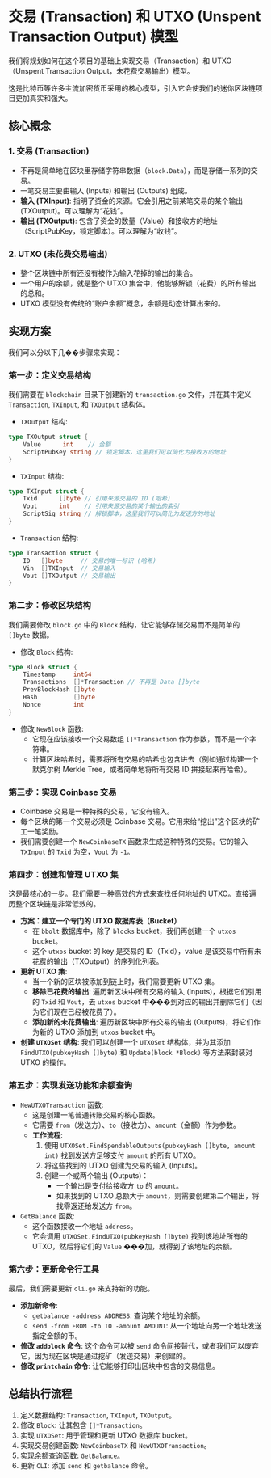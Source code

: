 # 交易 (Transaction) 和 UTXO (Unspent Transaction Output) 模型

我们将规划如何在这个项目的基础上实现交易（Transaction）和 UTXO（Unspent Transaction Output，未花费交易输出）模型。

这是比特币等许多主流加密货币采用的核心模型，引入它会使我们的迷你区块链项目更加真实和强大。

## 核心概念

### 1. 交易 (Transaction)

*   不再是简单地在区块里存储字符串数据（`block.Data`），而是存储一系列的交易。
*   一笔交易主要由输入 (Inputs) 和输出 (Outputs) 组成。
*   **输入 (TXInput)**: 指明了资金的来源。它会引用之前某笔交易的某个输出 (TXOutput)。可以理解为“花钱”。
*   **输出 (TXOutput)**: 包含了资金的数量（Value）和接收方的地址（ScriptPubKey，锁定脚本）。可以理解为“收钱”。

### 2. UTXO (未花费交易输出)

*   整个区块链中所有还没有被作为输入花掉的输出的集合。
*   一个用户的余额，就是整个 UTXO 集合中，他能够解锁（花费）的所有输出的总和。
*   UTXO 模型没有传统的“账户余额”概念，余额是动态计算出来的。

## 实现方案

我们可以分以下几��步骤来实现：

### 第一步：定义交易结构

我们需要在 `blockchain` 目录下创建新的 `transaction.go` 文件，并在其中定义 `Transaction`, `TXInput`, 和 `TXOutput` 结构体。

*   `TXOutput` 结构:

```go
type TXOutput struct {
    Value      int    // 金额
    ScriptPubKey string // 锁定脚本，这里我们可以简化为接收方的地址
}
```

*   `TXInput` 结构:

```go
type TXInput struct {
    Txid      []byte // 引用来源交易的 ID (哈希)
    Vout      int    // 引用来源交易的某个输出的索引
    ScriptSig string // 解锁脚本，这里我们可以简化为发送方的地址
}
```

*   `Transaction` 结构:

```go
type Transaction struct {
    ID   []byte     // 交易的唯一标识 (哈希)
    Vin  []TXInput  // 交易输入
    Vout []TXOutput // 交易输出
}
```

### 第二步：修改区块结构

我们需要修改 `block.go` 中的 `Block` 结构，让它能够存储交易而不是简单的 `[]byte` 数据。

*   修改 `Block` 结构:

```go
type Block struct {
    Timestamp     int64
    Transactions  []*Transaction // 不再是 Data []byte
    PrevBlockHash []byte
    Hash          []byte
    Nonce         int
}
```

*   修改 `NewBlock` 函数:
    *   它现在应该接收一个交易数组 `[]*Transaction` 作为参数，而不是一个字符串。
    *   计算区块哈希时，需要将所有交易的哈希也包含进去（例如通过构建一个默克尔树 Merkle Tree，或者简单地将所有交易 ID 拼接起来再哈希）。

### 第三步：实现 Coinbase 交易

*   Coinbase 交易是一种特殊的交易，它没有输入。
*   每个区块的第一个交易必须是 Coinbase 交易。它用来给“挖出”这个区块的矿工一笔奖励。
*   我们需要创建一个 `NewCoinbaseTX` 函数来生成这种特殊的交易。它的输入 `TXInput` 的 `Txid` 为空，`Vout` 为 `-1`。

### 第四步：创建和管理 UTXO 集

这是最核心的一步。我们需要一种高效的方式来查找任何地址的 UTXO。直接遍历整个区块链是非常低效的。

*   **方案：建立一个专门的 UTXO 数据库表（Bucket）**
    *   在 `bbolt` 数据库中，除了 `blocks` bucket，我们再创建一个 `utxos` bucket。
    *   这个 `utxos` bucket 的 key 是交易的 ID（Txid），value 是该交易中所有未花费的输出（TXOutput）的序列化列表。
*   **更新 UTXO 集**:
    *   当一个新的区块被添加到链上时，我们需要更新 UTXO 集。
    *   **移除已花费的输出**: 遍历新区块中所有交易的输入 (Inputs)，根据它们引用的 `Txid` 和 `Vout`，去 `utxos` bucket 中���到对应的输出并删除它们（因为它们现在已经被花费了）。
    *   **添加新的未花费输出**: 遍历新区块中所有交易的输出 (Outputs)，将它们作为新的 UTXO 添加到 `utxos` bucket 中。
*   **创建 `UTXOSet` 结构**: 我们可以创建一个 `UTXOSet` 结构体，并为其添加 `FindUTXO(pubkeyHash []byte)` 和 `Update(block *Block)` 等方法来封装对 UTXO 的操作。

### 第五步：实现发送功能和余额查询

*   `NewUTXOTransaction` 函数:
    *   这是创建一笔普通转账交易的核心函数。
    *   它需要 `from`（发送方）、`to`（接收方）、`amount`（金额）作为参数。
    *   **工作流程**:
        1.  使用 `UTXOSet.FindSpendableOutputs(pubkeyHash []byte, amount int)` 找到发送方足够支付 `amount` 的所有 UTXO。
        2.  将这些找到的 UTXO 创建为交易的输入 (Inputs)。
        3.  创建一个或两个输出 (Outputs)：
            *   一个输出是支付给接收方 `to` 的 `amount`。
            *   如果找到的 UTXO 总额大于 `amount`，则需要创建第二个输出，将找零返还给发送方 `from`。
*   `GetBalance` 函数:
    *   这个函数接收一个地址 `address`。
    *   它会调用 `UTXOSet.FindUTXO(pubkeyHash []byte)` 找到该地址所有的 UTXO，然后将它们的 `Value` ���加，就得到了该地址的余额。

### 第六步：更新命令行工具

最后，我们需要更新 `cli.go` 来支持新的功能。

*   **添加新命令**:
    *   `getbalance -address ADDRESS`: 查询某个地址的余额。
    *   `send -from FROM -to TO -amount AMOUNT`: 从一个地址向另一个地址发送指定金额的币。
*   **修改 `addblock` 命令**: 这个命令可以被 `send` 命令间接替代，或者我们可以废弃它，因为现在区块是通过挖矿（发送交易）来创建的。
*   **修改 `printchain` 命令**: 让它能够打印出区块中包含的交易信息。

## 总结执行流程

1.  定义数据结构: `Transaction`, `TXInput`, `TXOutput`。
2.  修改 `Block`: 让其包含 `[]*Transaction`。
3.  实现 `UTXOSet`: 用于管理和更新 UTXO 数据库 bucket。
4.  实现交易创建函数: `NewCoinbaseTX` 和 `NewUTXOTransaction`。
5.  实现余额查询函数: `GetBalance`。
6.  更新 `CLI`: 添加 `send` 和 `getbalance` 命令。